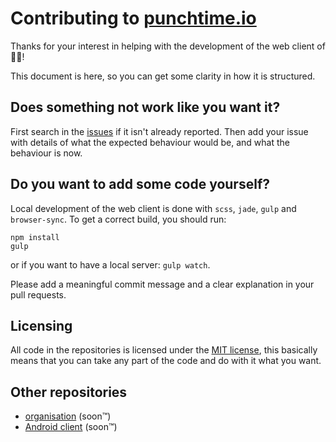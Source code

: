 # Contributing to [punchtime.io](https://punchtime.io)

Thanks for your interest in helping with the development of the web client of 👊⏰!

This document is here, so you can get some clarity in how it is structured.

## Does something not work like you want it?

First search in the [issues](https://github.com/punchtime/web/issues) if it isn't already reported. Then add your issue with details of what the expected behaviour would be, and what the behaviour is now.

## Do you want to add some code yourself?

Local development of the web client is done with `scss`, `jade`, `gulp` and `browser-sync`. To get a correct build, you should run:

```
npm install
gulp
```

or if you want to have a local server: `gulp watch`.

Please add a meaningful commit message and a clear explanation in your pull requests.

## Licensing

All code in the repositories is licensed under the [MIT license](https://opensource.org/licenses/MIT), this basically means that you can take any part of the code and do with it what you want.

## Other repositories

- [organisation](https://github.com/punchtime/organisation) (soon™)
- [Android client](https://github.com/punchtime/android) (soon™)
